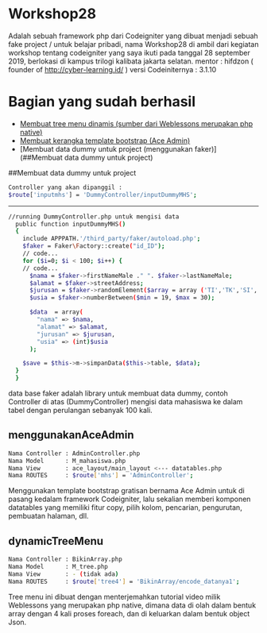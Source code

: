 # Workshop28
Adalah sebuah framework php dari Codeigniter yang dibuat menjadi sebuah fake project / untuk belajar pribadi, nama Workshop28 di ambil dari kegiatan workshop tentang codeigniter yang saya ikuti pada tanggal 28 september 2019, berlokasi di kampus trilogi kalibata jakarta selatan.
mentor : hifdzon ( founder of http://cyber-learning.id/ )
versi Codeiniternya : 3.1.10

# Bagian yang sudah berhasil
- [Membuat tree menu dinamis (sumber dari Weblessons merupakan php native)](#dynamicTreeMenu)
- [Membuat kerangka template bootstrap (Ace Admin)](#menggunakanAceAdmin)
- [Membuat data dummy untuk project (menggunakan faker)](##Membuat data dummy untuk project)


##Membuat data dummy untuk project
```sh
Controller yang akan dipanggil :
$route['inputmhs'] = 'DummyController/inputDummyMHS';
```
<hr />

```sh
//running DummyController.php untuk mengisi data
  public function inputDummyMHS()
  {
    include APPPATH.'/third_party/faker/autoload.php';
    $faker = Faker\Factory::create("id_ID");
    // code...
    for ($i=0; $i < 100; $i++) {
    // code...
      $nama = $faker->firstNameMale ." ". $faker->lastNameMale;
      $alamat = $faker->streetAddress;
      $jurusan = $faker->randomElement($array = array ('TI','TK','SI','MI'));
      $usia = $faker->numberBetween($min = 19, $max = 30);

      $data  = array(
        "nama" => $nama,
        "alamat" => $alamat,
        "jurusan" => $jurusan,
        "usia" => (int)$usia
      );

    $save = $this->m->simpanData($this->table, $data);
  }
  }

```
data base faker adalah library untuk membuat data dummy, contoh Controller di atas (DummyController) mengisi data mahasiswa ke dalam tabel dengan perulangan sebanyak 100 kali.

## menggunakanAceAdmin

```sh
Nama Controller : AdminController.php
Nama Model      : M_mahasiswa.php
Nama View       : ace_layout/main_layout <--- datatables.php
Nama ROUTES     : $route['mhs'] = 'AdminController';
```

Menggunakan template bootstrap gratisan bernama Ace Admin untuk di pasang kedalam framework Codeigniter, lalu sekalian memberi komponen datatables yang memiliki fitur copy, pilih kolom, pencarian, pengurutan, pembuatan halaman, dll.



## dynamicTreeMenu

```sh
Nama Controller : BikinArray.php
Nama Model      : M_tree.php
Nama View       : - (tidak ada)
Nama ROUTES     : $route['tree4'] = 'BikinArray/encode_datanya1';
```

Tree menu ini dibuat dengan menterjemahkan tutorial video milik Weblessons yang merupakan php native,
dimana data di olah dalam bentuk array dengan 4 kali proses foreach, dan di keluarkan dalam bentuk object Json.
